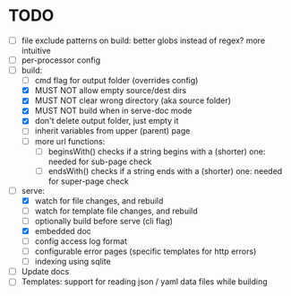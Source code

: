 # TODO

- [ ] file exclude patterns on build: better globs instead of regex? more intuitive
- [ ] per-processor config
- [ ] build:
  - [ ] cmd flag for output folder (overrides config)
  - [x] MUST NOT allow empty source/dest dirs
  - [x] MUST NOT clear wrong directory (aka source folder)
  - [x] MUST NOT build when in serve-doc mode
  - [x] don't delete output folder, just empty it
  - [ ] inherit variables from upper (parent) page
  - [ ] more url functions:
    - [ ] beginsWith() checks if a string begins with a (shorter) one: needed for sub-page check
    - [ ] endsWith() checks if a string ends with a (shorter) one: needed for super-page check

- [ ] serve:
  - [x] watch for file changes, and rebuild
  - [ ] watch for template file changes, and rebuild
  - [ ] optionally build before serve (cli flag)
  - [x] embedded doc
  - [ ] config access log format
  - [ ] configurable error pages (specific templates for http errors)
  - [ ] indexing using sqlite
- [ ] Update docs
- [ ] Templates: support for reading json / yaml data files while building